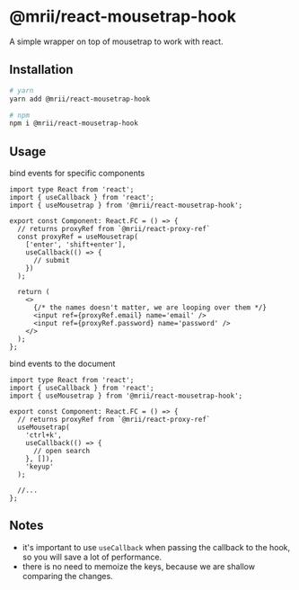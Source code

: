 # @mrii/react-mousetrap-hook

A simple wrapper on top of mousetrap to work with react.

## Installation

```bash
# yarn
yarn add @mrii/react-mousetrap-hook

# npm
npm i @mrii/react-mousetrap-hook
```

## Usage

bind events for specific components

```tsx
import type React from 'react';
import { useCallback } from 'react';
import { useMousetrap } from '@mrii/react-mousetrap-hook';

export const Component: React.FC = () => {
  // returns proxyRef from `@mrii/react-proxy-ref`
  const proxyRef = useMousetrap(
    ['enter', 'shift+enter'],
    useCallback(() => {
      // submit
    })
  );

  return (
    <>
      {/* the names doesn't matter, we are looping over them */}
      <input ref={proxyRef.email} name='email' />
      <input ref={proxyRef.password} name='password' />
    </>
  );
};
```

bind events to the document

```tsx
import type React from 'react';
import { useCallback } from 'react';
import { useMousetrap } from '@mrii/react-mousetrap-hook';

export const Component: React.FC = () => {
  // returns proxyRef from `@mrii/react-proxy-ref`
  useMousetrap(
    'ctrl+k',
    useCallback(() => {
      // open search
    }, []),
    'keyup'
  );

  //...
};
```

## Notes

- it's important to use `useCallback` when passing the callback to the hook, so you will save a lot of performance.
- there is no need to memoize the keys, because we are shallow comparing the changes.
